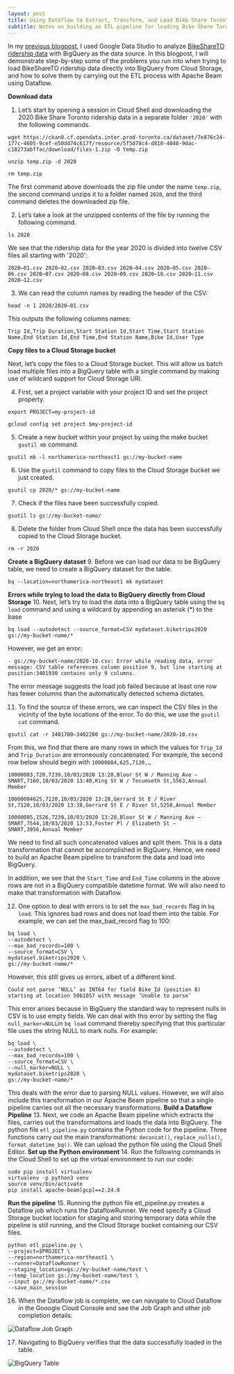 ```yaml
---
layout: post
title: Using Dataflow to Extract, Transform, and Load Bike Share Toronto Ridership Data into BigQuery
subtitle: Notes on building an ETL pipeline for loading Bike Share Toronto ridership data into BigQuery to serve as a source for Data Studio visualizations
---
```


In my [previous blogpost](https://bilalmkhan.github.io/toronto-bike-share-covid-bigquery-datastudio/), I used Google Data Studio to analyze [BikeShareTO ridership data](https://ckan0.cf.opendata.inter.prod-toronto.ca/tr/dataset/bike-share-toronto-ridership-data) with BigQuery as the data source. In this blogpost, I will demonstrate step-by-step some of the problems you run into when trying to load BikeShareTO ridership data directly into BigQuery from Cloud Storage, and how to solve them by carrying out the ETL process with Apache Beam using Dataflow.

**Download data**
1. Let’s start by opening a session in Cloud Shell and downloading the 2020 Bike Share Toronto ridership data in a separate folder `'2020'` with the following commands.

```
wget https://ckan0.cf.opendata.inter.prod-toronto.ca/dataset/7e876c24-177c-4605-9cef-e50dd74c617f/resource/5f5d78c4-d810-4048-9dac-c18273abffac/download/files-1.zip -O temp.zip

unzip temp.zip -d 2020

rm temp.zip
```

The first command above downloads the zip file under the name `temp.zip`, the second command unzips it to a folder named `2020`, and the third command deletes the downloaded zip file.

2. Let’s take a look at the unzipped contents of the file by running the following command.

```
ls 2020
```

We see that the ridership data for the year 2020 is divided into twelve CSV files all starting with '2020':

`2020–01.csv 2020–02.csv 2020–03.csv 2020–04.csv 2020–05.csv 2020–06.csv 2020–07.csv 2020–08.csv 2020–09.csv 2020–10.csv 2020–11.csv 2020–12.csv`

3. We can read the column names by reading the header of the CSV:

```
head -n 1 2020/2020–01.csv
```

This outputs the following columns names:

`Trip Id,Trip Duration,Start Station Id,Start Time,Start Station Name,End Station Id,End Time,End Station Name,Bike Id,User Type`

**Copy files to a Cloud Storage bucket**

Next, let’s copy the files to a Cloud Storage bucket. This will allow us batch load multiple files into a BigQuery table with a single command by making use of wildcard support for Cloud Storage URI.

4. First, set a project variable with your project ID and set the project property.
```
export PROJECT=my-project-id

gcloud config set project $my-project-id
```
5. Create a new bucket within your project by using the make bucket `gsutil mb` command.
```
gsutil mb -l northamerica-northeast1 gs://my-bucket-name
```
6. Use the `gsutil` command to copy files to the Cloud Storage bucket we just created.
```
gsutil cp 2020/* gs://my-bucket-name
```
7. Check if the files have been successfully copied.
```
gsutil ls gs://my-bucket-name/
```
8. Delete the folder from Cloud Shell once the data has been successfully copied to the Cloud Storage bucket.
```
rm -r 2020
```
**Create a BigQuery dataset**
9. Before we can load our data to be BigQuery table, we need to create a BigQuery dataset for the table.
```
bq --location=northamerica-northeast1 mk mydataset
```
**Errors while trying to load the data to BigQuery directly from Cloud Storage**
10. Next, let’s try to load the data into a BigQuery table using the `bq load` command and using a wildcard by appending an asterisk (\*) to the base
```
bq load --autodetect --source_format=CSV mydataset.biketrips2020 gs://my-bucket-name/*
```
However, we get an error:

`- gs://my-bucket-name/2020-10.csv: Error while reading
data, error message: CSV table references column position 9, but
line starting at position:3401930 contains only 9 columns.`

The error message suggests the load job failed because at least one row has fewer columns than the automatically detected schema dictates.

11. To find the source of these errors, we can inspect the CSV files in the vicinity of the byte locations of the error. To do this, we use the `gsutil cat` command.
```
gsutil cat -r 3401700–3402200 gs://my-bucket-name/2020–10.csv
```
From this, we find that there are many rows in which the values for `Trip_Id` and `Trip_Duration` are erroneously concatenated. For example, the second row below should begin with `10000084,625,7120,…`

`10000083,720,7239,10/03/2020 13:28,Bloor St W / Manning Ave — SMART,7160,10/03/2020 13:40,King St W / Tecumseth St,5563,Annual Member`

`10000084625,7120,10/03/2020 13:28,Gerrard St E / River St,7120,10/03/2020 13:38,Gerrard St E / River St,5250,Annual Member`

`10000085,1526,7239,10/03/2020 13:28,Bloor St W / Manning Ave — SMART,7544,10/03/2020 13:53,Foster Pl / Elizabeth St — SMART,3956,Annual Member`

We need to find all such concatenated values and split them. This is a data transformation that cannot be accomplished in BigQuery. Hence, we need to build an Apache Beam pipeline to transform the data and load into BigQuery.

In addition, we see that the `Start_Time` and `End_Time` columns in the above rows are not in a BigQuery compatible datetime format. We will also need to make that transformation with Dataflow.

12. One option to deal with errors is to set the `max_bad_records` flag in `bq load`. This ignores bad rows and does not load them into the table. For example, we can set the max_bad_record flag to 100:
```
bq load \
--autodetect \
--max_bad_records=100 \
--source_format=CSV \
mydataset.biketrips2020 \
gs://my-bucket-name/*
```
However, this still gives us errors, albeit of a different kind.

`Could not parse ‘NULL’ as INT64 for field Bike_Id (position 8) starting at location 5061057 with message ‘Unable to parse’`

This error arises because in BigQuery the standard way to represent nulls in CSV is to use empty fields. We can deal with this error by setting the flag `null_marker=NULL`in `bq load` command thereby specifying that this particular file uses the string NULL to mark nulls. For example:
```
bq load \
--autodetect \
--max_bad_records=100 \
--source_format=CSV \
--null_marker=NULL \
mydataset.biketrips2020 \
gs://my-bucket-name/*
```
This deals with the error due to parsing NULL values. However, we will also include this transformation in our Apache Beam pipeline so that a single pipeline carries out all the necessary transformations.
**Build a Dataflow Pipeline**
13. Next, we code an Apache Beam pipeline which extracts the files, carries out the transformations and loads the data into BigQuery. The python file `etl_pipeline.py` contains the Python code for the pipeline. Three functions carry out the main transformations: `deconcat()`, `replace_nulls()`, `format_datetime_bq()`. We can upload the python file using the Cloud Shell Editor.
**Set up the Python environment**
14. Run the following commands in the Cloud Shell to set up the virtual environment to run our code:
```
sudo pip install virtualenv 
virtualenv -p python3 venv 
source venv/bin/activate 
pip install apache-beam[gcp]==2.24.0
```
**Run the pipeline**
15. Running the python file etl_pipeline.py creates a Dataflow job which runs the DataflowRunner. We need specify a Cloud Storage bucket location for staging and storing temporary data while the pipeline is still running, and the Cloud Storage bucket containing our CSV files.
```
python etl_pipeline.py \
--project=$PROJECT \
--region=northamerica-northeast1 \
--runner=DataflowRunner \
--staging_location=gs://my-bucket-name/test \
--temp_location gs://my-bucket-name/test \
--input gs://my-bucket-name/*.csv 
--save_main_session
```
16. When the Dataflow job is complete, we can navigate to Cloud Dataflow in the Gooogle Cloud Console and see the Job Graph and other job completion details:

![Dataflow Job Graph](/images/Dataflow_Screenshot.png)

17. Navigating to BigQuery verifies that the data successfully loaded in the table.

![BigQuery Table](/images/BigQuery_Screenshot.png)
